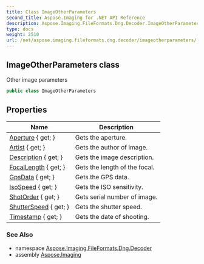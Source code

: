 ```yaml
---
title: Class ImageOtherParameters
second_title: Aspose.Imaging for .NET API Reference
description: Aspose.Imaging.FileFormats.Dng.Decoder.ImageOtherParameters class. Other image parameters
type: docs
weight: 2510
url: /net/aspose.imaging.fileformats.dng.decoder/imageotherparameters/
---
```

## ImageOtherParameters class

Other image parameters

```csharp
public class ImageOtherParameters
```

## Properties

| Name | Description |
| --- | --- |
| [Aperture](../../aspose.imaging.fileformats.dng.decoder/imageotherparameters/aperture/) { get; } | Gets the aperture. |
| [Artist](../../aspose.imaging.fileformats.dng.decoder/imageotherparameters/artist/) { get; } | Gets the author of image. |
| [Description](../../aspose.imaging.fileformats.dng.decoder/imageotherparameters/description/) { get; } | Gets the image description. |
| [FocalLength](../../aspose.imaging.fileformats.dng.decoder/imageotherparameters/focallength/) { get; } | Gets the length of the focal. |
| [GpsData](../../aspose.imaging.fileformats.dng.decoder/imageotherparameters/gpsdata/) { get; } | Gets the GPS data. |
| [IsoSpeed](../../aspose.imaging.fileformats.dng.decoder/imageotherparameters/isospeed/) { get; } | Gets the ISO sensitivity. |
| [ShotOrder](../../aspose.imaging.fileformats.dng.decoder/imageotherparameters/shotorder/) { get; } | Gets serial number of image. |
| [ShutterSpeed](../../aspose.imaging.fileformats.dng.decoder/imageotherparameters/shutterspeed/) { get; } | Gets the shutter speed. |
| [Timestamp](../../aspose.imaging.fileformats.dng.decoder/imageotherparameters/timestamp/) { get; } | Gets the date of shooting. |

### See Also

* namespace [Aspose.Imaging.FileFormats.Dng.Decoder](../../aspose.imaging.fileformats.dng.decoder/)
* assembly [Aspose.Imaging](../../)


